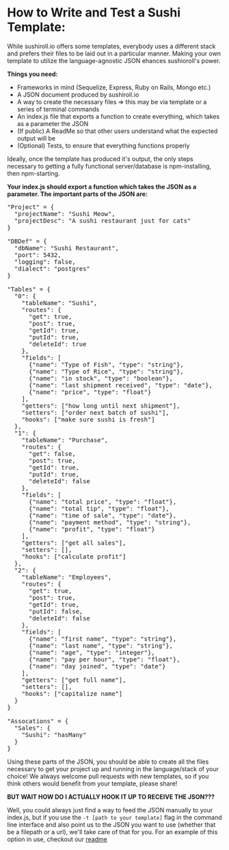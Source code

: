 <h1>How to Write and Test a Sushi Template:</h1>

<p>While sushiroll.io offers some templates, everybody uses a different stack and prefers their files to be laid out in a particular manner. Making your own template to utilize the language-agnostic JSON ehances sushioroll's power.</p>

<strong>Things you need:</strong>
  - Frameworks in mind (Sequelize, Express, Ruby on Rails, Mongo etc.)
  - A JSON document produced by sushiroll.io
  - A way to create the necessary files => this may be via template or a series of terminal commands
  - An index.js file that exports a function to create everything, which takes as a parameter the JSON
  - (If public) A ReadMe so that other users understand what the expected output will be
  - (Optional) Tests, to ensure that everything functions properly

<p>Ideally, once the template has produced it's output, the only steps necessary to getting a fully functional server/database is npm-installing, then npm-starting.<p>


<strong>Your index.js should export a function which takes the JSON as a parameter. The important parts of the JSON are:</strong>

<pre>
"Project" = {
  "projectName": "Sushi Meow",
  "projectDesc": "A sushi restaurant just for cats"
}

"DBDef" = {
  "dbName": "Sushi Restaurant",
  "port": 5432,
  "logging": false,
  "dialect": "postgres"
}

"Tables" = {
  "0": {
    "tableName": "Sushi",
    "routes": {
      "get": true,
      "post": true,
      "getId": true,
      "putId": true,
      "deleteId": true
    },
    "fields": [
      {"name": "Type of Fish", "type": "string"},
      {"name": "Type of Rice", "type": "string"},
      {"name": "in stock", "type": "boolean"},
      {"name": "last shipment received", "type": "date"},
      {"name": "price", "type": "float"}
    ],
    "getters": ["how long until next shipment"],
    "setters": ["order next batch of sushi"],
    "hooks": ["make sure sushi is fresh"]
  },
  "1": {
    "tableName": "Purchase",
    "routes": {
      "get": false,
      "post": true,
      "getId": true,
      "putId": true,
      "deleteId": false
    },
    "fields": [
      {"name": "total price", "type": "float"},
      {"name": "total tip", "type": "float"},
      {"name": "time of sale", "type": "date"},
      {"name": "payment method", "type": "string"},
      {"name": "profit", "type": "float"}
    ],
    "getters": ["get all sales"],
    "setters": [],
    "hooks": ["calculate profit"]
  },
  "2": {
    "tableName": "Employees",
    "routes": {
      "get": true,
      "post": true,
      "getId": true,
      "putId": false,
      "deleteId": false
    },
    "fields": [
      {"name": "first name", "type": "string"},
      {"name": "last name", "type": "string"},
      {"name": "age", "type": "integer"},
      {"name": "pay per hour", "type": "float"},
      {"name": "day joined", "type": "date"}
    ],
    "getters": ["get full name"],
    "setters": [],
    "hooks": ["capitalize name"]
  }
}

"Assocations" = {
  "Sales": {
    "Sushi": "hasMany"
  }
}
</pre>

<p>Using these parts of the JSON, you should be able to create all the files necessary to get your project up and running in the language/stack of your choice! We always welcome pull requests with new templates, so if you think others would benefit from your template, please share!</p>

<strong>BUT WAIT HOW DO I ACTUALLY HOOK IT UP TO RECEIVE THE JSON???</strong>

<p>Well, you could always just find a way to feed the JSON manually to your index.js, but if you use the <code>-t [path to your template]</code> flag in the command line interface and also point us to the JSON you want to use (whether that be a filepath or a url), we'll take care of that for you. For an example of this option in use, checkout our <a href="github.com/nrod80/sushi_cli">readme</a></p>

